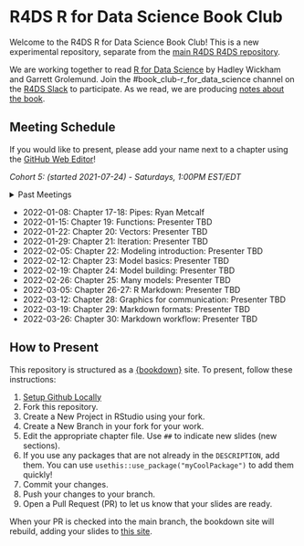 # R4DS R for Data Science Book Club

Welcome to the R4DS R for Data Science Book Club!
This is a new experimental repository, separate from the [main R4DS R4DS repository](https://github.com/r4ds/bookclub-R_for_Data_Science).

We are working together to read [R for Data Science](https://r4ds.had.co.nz/) by Hadley Wickham and Garrett Grolemund.
Join the #book_club-r_for_data_science channel on the [R4DS Slack](https://r4ds.io/join) to participate.
As we read, we are producing [notes about the book](https://r4ds.github.io/bookclub-r4ds/).

## Meeting Schedule

If you would like to present, please add your name next to a chapter using the [GitHub Web Editor](https://youtu.be/d41oc2OMAuI)!

*Cohort 5: (started 2021-07-24) - Saturdays, 1:00PM EST/EDT*

<details>
  <summary> Past Meetings </summary>

- 2021-07-24: Chapter 1: Introduction: Jon Harmon
- 2021-07-31: Chapter 2-3: Data Visualization: Federica Gazzelloni
- 2021-08-07: Chapter 4: Workflow: basics: Ryan Metcalf
- 2021-08-14: Chapter 5: Data transformation: Wai-Yin
- 2021-08-21: Chapter 6: Workflow: scripts: Ryan Metcalf
- 2021-08-28: Chapter 7: Exploratory Data Analysis: Jon Harmon
- 2021-09-04: Chapter 8: Workflow: projects: Susie Neilson
- 2021-09-11: Chapter 9-10: Tibbles: Njoki Njuki Lucy
- 2021-09-18: Chapter 11: Data import (part 1): Njoki Njuki Lucy
- 2021-09-25: Chapter 11: Data import (part 2): Njoki Njuki Lucy
- 2021-10-09: Chapter 12: Tidy data (part 1): Sandra Muroy
- 2021-10-16: Chapter 12: Tidy data (part 2): Sandra Muroy
- 2021-10-23: Chapter 13: Relational data (part 1): Federica Gazzelloni
- 2021-10-30: Chapter 13: Relational data (part 2): Federica Gazzelloni
- 2021-11-13: Chapter 14: Strings (part 1): Ryan Metcalf
- 2021-11-20: Chapter 14: Strings (part 2): Ryan Metcalf
- 2021-12-04: Chapter 15: Factors: Sandra Muroy
- 2021-12-11: Chapter 16: Dates and times: Becky Gibson

</details>

- 2022-01-08: Chapter 17-18: Pipes: Ryan Metcalf
- 2022-01-15: Chapter 19: Functions: Presenter TBD
- 2022-01-22: Chapter 20: Vectors: Presenter TBD
- 2022-01-29: Chapter 21: Iteration: Presenter TBD
- 2022-02-05: Chapter 22: Modeling introduction: Presenter TBD
- 2022-02-12: Chapter 23: Model basics: Presenter TBD
- 2022-02-19: Chapter 24: Model building: Presenter TBD
- 2022-02-26: Chapter 25: Many models: Presenter TBD
- 2022-03-05: Chapter 26-27: R Markdown: Presenter TBD
- 2022-03-12: Chapter 28: Graphics for communication: Presenter TBD
- 2022-03-19: Chapter 29: Markdown formats: Presenter TBD
- 2022-03-26: Chapter 30: Markdown workflow: Presenter TBD

## How to Present

This repository is structured as a [{bookdown}](https://CRAN.R-project.org/package=bookdown) site.
To present, follow these instructions:

1. [Setup Github Locally](https://www.youtube.com/watch?v=hNUNPkoledI)
2. Fork this repository.
3. Create a New Project in RStudio using your fork.
4. Create a New Branch in your fork for your work.
5. Edit the appropriate chapter file. Use `##` to indicate new slides (new sections).
6. If you use any packages that are not already in the `DESCRIPTION`, add them. You can use `usethis::use_package("myCoolPackage")` to add them quickly!
7. Commit your changes.
8. Push your changes to your branch.
9. Open a Pull Request (PR) to let us know that your slides are ready.

When your PR is checked into the main branch, the bookdown site will rebuild, adding your slides to [this site](https://r4ds.github.io/bookclub-URL/).
